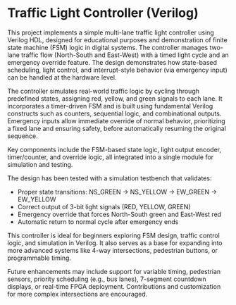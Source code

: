 

# Traffic Light Controller (Verilog)

This project implements a simple multi-lane traffic light controller using Verilog HDL, designed for educational purposes and demonstration of finite state machine (FSM) logic in digital systems. The controller manages two-lane traffic flow (North-South and East-West) with a timed light cycle and an emergency override feature. The design demonstrates how state-based scheduling, light control, and interrupt-style behavior (via emergency input) can be handled at the hardware level.

The controller simulates real-world traffic logic by cycling through predefined states, assigning red, yellow, and green signals to each lane. It incorporates a timer-driven FSM and is built using fundamental Verilog constructs such as counters, sequential logic, and combinational outputs. Emergency inputs allow immediate override of normal behavior, prioritizing a fixed lane and ensuring safety, before automatically resuming the original sequence.

Key components include the FSM-based state logic, light output encoder, timer/counter, and override logic, all integrated into a single module for simulation and testing.

The design has been tested with a simulation testbench that validates:

* Proper state transitions: NS\_GREEN → NS\_YELLOW → EW\_GREEN → EW\_YELLOW
* Correct output of 3-bit light signals (RED, YELLOW, GREEN)
* Emergency override that forces North-South green and East-West red
* Automatic return to normal cycle after emergency ends

This controller is ideal for beginners exploring FSM design, traffic control logic, and simulation in Verilog. It also serves as a base for expanding into more advanced systems like 4-way intersections, pedestrian buttons, or programmable timing.

Future enhancements may include support for variable timing, pedestrian sensors, priority scheduling (e.g., bus lanes), 7-segment countdown displays, or real-time FPGA deployment. Contributions and customization for more complex intersections are encouraged.
